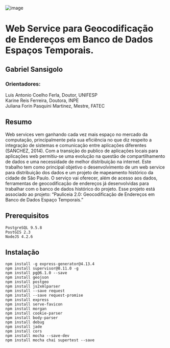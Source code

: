 ![image](https://raw.githubusercontent.com/GSansigolo/PauliceiaAPI/master/logo.png)
# Web Service para Geocodificação de Endereços em Banco de Dados Espaços Temporais.

## Gabriel Sansigolo<br>

### Orientadores:

Luis Antonio Coelho Ferla, Doutor, UNIFESP<br>
Karine Reis Ferreira, Doutora, INPE<br>
Juliana Forin Pasquini Martinez, Mestre, FATEC<br>

## Resumo

Web services vem ganhando cada vez mais espaço no mercado da computação, principalmente pela sua eficiência no que diz respeito a integração de sistemas e comunicação entre aplicações diferentes (SANCHEZ, 2014). Com a transição do publico de aplicações locais para aplicações web permitiu-se uma evolução na questão de compartilhamento de dados e uma necessidade de melhor distribuição na internet. Este trabalho tem como principal objetivo o desenvolvimento de um web service para distribuição dos dados e um projeto de mapeamento histórico da cidade de São Paulo. O serviço vai oferecer, além de acesso aos dados, ferramentas de geocodificação de endereços já desenvolvidas para trabalhar com o banco de dados histórico do projeto. Esse projeto está associado ao projeto: “Pauliceia 2.0: Geocodificação de Endereços em Banco de Dados Espaço Temporais.”

## Prerequisitos

```
PostgreSQL 9.5.8
PostGIS 2.3
NodeJS 4.2.6

```
## Instalação


```
npm install -g express-generator@4.13.4
npm install supervisor@0.11.0 -g
npm install pg@6.1.0 --save
npm install geojson
npm install postgeo
npm install js2xmlparser
npm install --save request
npm install --save request-promise
npm install express
npm install serve-favicon
npm install morgan
npm install cookie-parser
npm install body-parser
npm install debug
npm install jade
npm install cors
npm install mocha --save-dev
npm install mocha chai supertest --save
```
